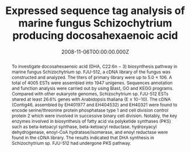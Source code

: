 ﻿---
title: Expressed sequence tag analysis of marine fungus Schizochytrium producing docosahexaenoic acid
publication_types:
  - "2"
authors:
  - Jianzhong Huang 
  - Xianzhang Jiang
  - Xiaowei Zhang 
  - Weihua-Chen
  - Baoyu Tian
  - Zhengyu Shu
  - Songnian Hu
publication_short: ""
abstract: >-
  To investigate docosahexaenoic acid (DHA, C22:6n − 3) biosynthesis pathway in marine fungus Schizochytrium sp. FJU-512, a cDNA library of the fungus was constructed and analyzed. The titers of primary library were up to 5.0 × 106. A total of 4005 ESTs were assembled into 1947 unigenes. Sequences annotation and function analysis were carried out by using Blast, GO and KEGG programs. Compared with other eukaryote genomes, Schizochytrium sp. FJU-512 ESTs shared at least 26.6% genes with Arabidopsis thaliana (E ≤ 10−10). The cDNA (Contig46, assembled by EH401977 and EH404532) and EH40321 were found to encode serine/threonine protein phosphatase type 1 and cell division control protein 2 which were involved in successive binary cell division. Notably, the key enzymes involved in biosynthesis of fatty acid via polyketide synthases (PKS) such as beta-ketoacyl synthase, beta-ketoacyl reductase, hydroxyacyl dehydrogenase, enoyl-CoA hydratase/isomerase, and enoyl reductase were found in the cDNA library. The results indicated that DHA synthesis in Schizochytrium sp. FJU-512 had undergone PKS pathway.
draft: false
featured: false
tags:
  - Journal of Biotechnology
slides: null
url_pdf: 
image:
  caption: ""
  focal_point: ""
  preview_only: false
summary: ""
url_dataset: ""
url_project: ""
url_source: ""
url_video: ""
author_notes: []
doi: 10.1016/j.jbiotec.2008.07.1994
publication: Journal of Biotechnology
projects: []
date: 2008-11-06T00:00:00.000Z
url_slides: ""
publishDate: 2017-01-01T00:00:00.000Z
url_poster: ""
url_code: ""
---

